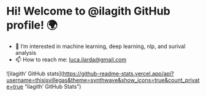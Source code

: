 # Hi! Welcome to @ilagith GitHub profile! 🌍 

- 👀 I’m interested in machine learning, deep learning, nlp, and surival analysis 
- 📫 How to reach me: luca.ilarda@gmail.com

![ilagith’ GitHub stats](https://github-readme-stats.vercel.app/api?username=thisisvillegas&theme=synthwave&show_icons=true&count_private=true “ilagith’ GitHub Stats”)

<!---
ilagith/ilagith is a ✨ special ✨ repository because its `README.md` (this file) appears on your GitHub profile.
You can click the Preview link to take a look at your changes.
--->
